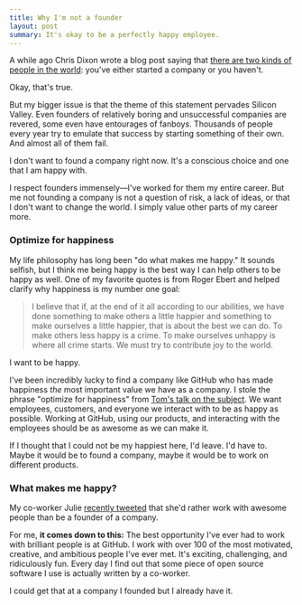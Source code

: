```yaml
---
title: Why I'm not a founder
layout: post
summary: It's okay to be a perfectly happy employee.
---
```


A while ago Chris Dixon wrote a blog post saying that [there are two kinds of people in the world](http://cdixon.org/2011/04/26/there-are-two-kinds-of-people-in-the-world/): you've either started a company or you haven't.

Okay, that's true.

But my bigger issue is that the theme of this statement pervades Silicon Valley. Even founders of relatively boring and unsuccessful companies are revered, some even have entourages of fanboys. Thousands of people every year try to emulate that success by starting something of their own. And almost all of them fail.

I don't want to found a company right now. It's a conscious choice and one that I am happy with.

I respect founders immensely—I've worked for them my entire career. But me not founding a company is not a question of risk, a lack of ideas, or that I don't want to change the world. I simply value other parts of my career more.

### Optimize for happiness

My life philosophy has long been "do what makes me happy." It sounds selfish, but I think me being happy is the best way I can help others to be happy as well. One of my favorite quotes is from Roger Ebert and helped clarify why happiness is my number one goal:

> I believe that if, at the end of it all according to our abilities, we have done something to make others a little happier and something to make ourselves a little happier, that is about the best we can do.  To make others less happy is a crime.  To make ourselves unhappy is where all crime starts.  We must try to contribute joy to the world.

I want to be happy.

I've been incredibly lucky to find a company like GitHub who has made happiness *the* most important value we have as a company. I stole the phrase "optimize for happiness" from [Tom's talk on the subject](https://speakerdeck.com/u/mojombo/p/optimizing-for-happiness). We want employees, customers, and everyone we interact with to be as happy as possible. Working at GitHub, using our products, and interacting with the employees should be as awesome as we can make it.

If I thought that I could not be my happiest here, I'd leave. I'd have to. Maybe it would be to found a company, maybe it would be to work on different products.

### What makes me happy?

My co-worker Julie [recently tweeted](https://twitter.com/nrrrdcore/status/238777578318594048) that she'd rather work with awesome people than be a founder of a company.

For me, **it comes down to this:** The best opportunity I've ever had to work with brilliant people is at GitHub. I work with over 100 of the most motivated, creative, and ambitious people I've ever met. It's exciting, challenging, and ridiculously fun. Every day I find out that some piece of open source software I use is actually written by a co-worker.

I could get that at a company I founded but I already have it.